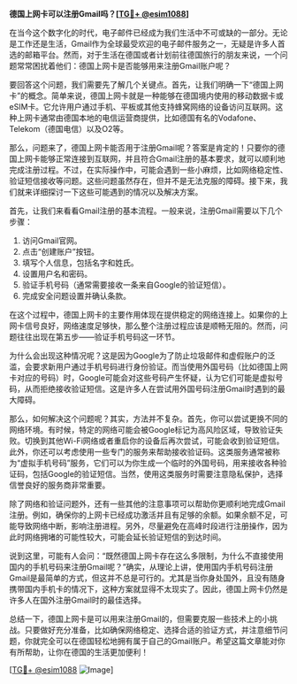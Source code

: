 **德国上网卡可以注册Gmail吗？[[TG💪+ @esim1088](https://t.me/s/esim1088)]**

在当今这个数字化的时代，电子邮件已经成为我们生活中不可或缺的一部分。无论是工作还是生活，Gmail作为全球最受欢迎的电子邮件服务之一，无疑是许多人首选的邮箱平台。然而，对于生活在德国或者计划前往德国旅行的朋友来说，一个问题常常困扰着他们：德国上网卡是否能够用来注册Gmail账户呢？

要回答这个问题，我们需要先了解几个关键点。首先，让我们明确一下“德国上网卡”的概念。简单来说，德国上网卡就是一种能够在德国境内使用的移动数据卡或eSIM卡。它允许用户通过手机、平板或其他支持蜂窝网络的设备访问互联网。这种上网卡通常由德国本地的电信运营商提供，比如德国有名的Vodafone、Telekom（德国电信）以及O2等。

那么，问题来了，德国上网卡能否用于注册Gmail呢？答案是肯定的！只要你的德国上网卡能够正常连接到互联网，并且符合Gmail注册的基本要求，就可以顺利地完成注册过程。不过，在实际操作中，可能会遇到一些小麻烦，比如网络稳定性、验证短信接收等问题。这些问题虽然存在，但并不是无法克服的障碍。接下来，我们就来详细探讨一下这些可能遇到的情况以及解决方案。

首先，让我们来看看Gmail注册的基本流程。一般来说，注册Gmail需要以下几个步骤：

1. 访问Gmail官网。
2. 点击“创建账户”按钮。
3. 填写个人信息，包括名字和姓氏。
4. 设置用户名和密码。
5. 验证手机号码（通常需要接收一条来自Google的验证短信）。
6. 完成安全问题设置并确认条款。

在这个过程中，德国上网卡的主要作用体现在提供稳定的网络连接上。如果你的上网卡信号良好，网络速度足够快，那么整个注册过程应该是顺畅无阻的。然而，问题往往出现在第五步——验证手机号码这一环节。

为什么会出现这种情况呢？这是因为Google为了防止垃圾邮件和虚假账户的泛滥，会要求新用户通过手机号码进行身份验证。而当使用外国号码（比如德国上网卡对应的号码）时，Google可能会对这些号码产生怀疑，认为它们可能是虚拟号码，从而拒绝接收验证短信。这是许多人在尝试用外国号码注册Gmail时遇到的最大障碍。

那么，如何解决这个问题呢？其实，方法并不复杂。首先，你可以尝试更换不同的网络环境。有时候，特定的网络可能会被Google标记为高风险区域，导致验证失败。切换到其他Wi-Fi网络或者重启你的设备后再次尝试，可能会收到验证短信。此外，你还可以考虑使用一些专门的服务来帮助接收验证码。这类服务通常被称为“虚拟手机号码”服务，它们可以为你生成一个临时的外国号码，用来接收各种验证码，包括Google的验证短信。当然，使用这类服务时需要注意隐私保护，选择信誉良好的服务商非常重要。

除了网络和验证问题外，还有一些其他的注意事项可以帮助你更顺利地完成Gmail注册。例如，确保你的上网卡已经成功激活并且有足够的余额。如果余额不足，可能导致网络中断，影响注册进程。另外，尽量避免在高峰时段进行注册操作，因为此时网络拥堵的可能性较大，可能会延长验证短信的到达时间。

说到这里，可能有人会问：“既然德国上网卡存在这么多限制，为什么不直接使用国内的手机号码来注册Gmail呢？”确实，从理论上讲，使用国内手机号码注册Gmail是最简单的方式，但这并不总是可行的。尤其是当你身处国外，且没有随身携带国内手机卡的情况下，这种方案就显得不太现实了。因此，德国上网卡仍然是许多人在国外注册Gmail时的最佳选择。

总结一下，德国上网卡是可以用来注册Gmail的，但需要克服一些技术上的小挑战。只要做好充分准备，比如确保网络稳定、选择合适的验证方式，并注意细节问题，你就完全可以在德国轻松地拥有属于自己的Gmail账户。希望这篇文章能对你有所帮助，让你在德国的生活更加便利！

[[TG💪+ @esim1088](https://t.me/s/esim1088) ![Image](https://i.postimg.cc/4NQfJmqS/Snipaste-2025-05-13-00-14-12.png)]